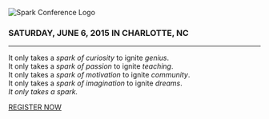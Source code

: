 ![Spark Conference Logo]()

### SATURDAY, JUNE 6, 2015 IN CHARLOTTE, NC

---

It only takes a *spark of curiosity* to ignite *genius*.<br />
It only takes a *spark of passion* to ignite *teaching*.<br />
It only takes a *spark of motivation* to ignite *community*.<br />
It only takes a *spark of imagination* to ignite *dreams*.<br />
*It only takes a spark.*

[REGISTER NOW](http://sparkconf2015.eventbrite.com/?aff=sc)

